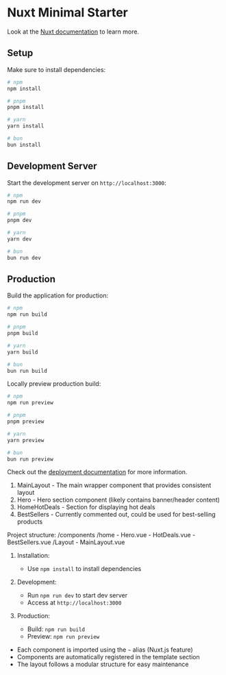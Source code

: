 # Nuxt Minimal Starter

Look at the [Nuxt documentation](https://nuxt.com/docs/getting-started/introduction) to learn more.

## Setup

Make sure to install dependencies:

```bash
# npm
npm install

# pnpm
pnpm install

# yarn
yarn install

# bun
bun install
```

## Development Server

Start the development server on `http://localhost:3000`:

```bash
# npm
npm run dev

# pnpm
pnpm dev

# yarn
yarn dev

# bun
bun run dev
```

## Production

Build the application for production:

```bash
# npm
npm run build

# pnpm
pnpm build

# yarn
yarn build

# bun
bun run build
```

Locally preview production build:

```bash
# npm
npm run preview

# pnpm
pnpm preview

# yarn
yarn preview

# bun
bun run preview
```

Check out the [deployment documentation](https://nuxt.com/docs/getting-started/deployment) for more information.

1. MainLayout - The main wrapper component that provides consistent layout
2. Hero - Hero section component (likely contains banner/header content)
3. HomeHotDeals - Section for displaying hot deals
4. BestSellers - Currently commented out, could be used for best-selling products

Project structure:
/components
  /home
    - Hero.vue
    - HotDeals.vue
    - BestSellers.vue
  /Layout
    - MainLayout.vue

1. Installation:
   - Use `npm install` to install dependencies
   
2. Development:
   - Run `npm run dev` to start dev server
   - Access at `http://localhost:3000`

3. Production:
   - Build: `npm run build`
   - Preview: `npm run preview`

- Each component is imported using the `~` alias (Nuxt.js feature)
- Components are automatically registered in the template section
- The layout follows a modular structure for easy maintenance